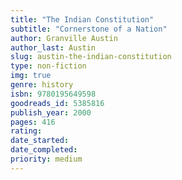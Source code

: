 ```yaml
---
title: "The Indian Constitution"
subtitle: "Cornerstone of a Nation"
author: Granville Austin
author_last: Austin
slug: austin-the-indian-constitution
type: non-fiction
img: true
genre: history
isbn: 9780195649598
goodreads_id: 5385816
publish_year: 2000
pages: 416
rating: 
date_started:
date_completed:
priority: medium
---
```

